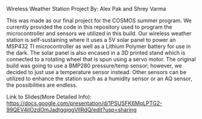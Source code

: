 Wireless Weather Station Project
By: Alex Pak and Shrey Varma

This was made as our final project for the COSMOS summer program. We currently provided the code in this repository
used to program the microcontroller and sensors we utilized in this build. Our wireless weather station is self-sustaining
where it uses a 5V solar panel to power an MSP432 TI microcontroller as well as a Lithium Polymer battery for use in the dark. 
The solar panel is also encased in a 3D printed stand which is connected to a rotating wheel that is spun using a servo motor.
The original build was going to use a BMP280 pressure/temp sensor; however, we decided to just use a temperature sensor instead.
Other sensors can be utilized to enhance the station such as a humidity sensor or an AQ sensor, the possibilities are endless. 

Link to Slides(More Detailed Info): https://docs.google.com/presentation/d/1PSUSFK6MqLPTG2-99QEV4jIOzdOmJadtggiggVlIRdQ/edit?usp=sharing
